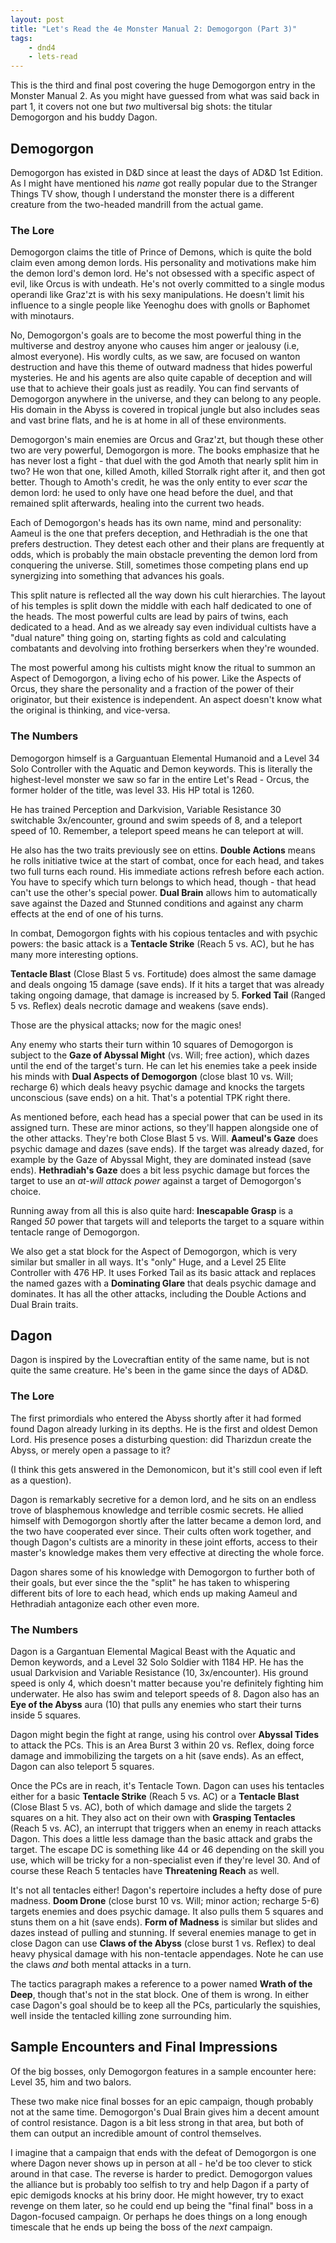 ```yaml
---
layout: post
title: "Let's Read the 4e Monster Manual 2: Demogorgon (Part 3)"
tags:
    - dnd4
    - lets-read
---
```


This is the third and final post covering the huge Demogorgon entry in the
Monster Manual 2. As you might have guessed from what was said back in part 1,
it covers not one but _two_ multiversal big shots: the titular Demogorgon and
his buddy Dagon.

## Demogorgon

Demogorgon has existed in D&D since at least the days of AD&D 1st Edition. As I
might have mentioned his _name_ got really popular due to the Stranger Things TV
show, though I understand the monster there is a different creature from the
two-headed mandrill from the actual game.

### The Lore

Demogorgon claims the title of Prince of Demons, which is quite the bold claim
even among demon lords. His personality and motivations make him the demon
lord's demon lord. He's not obsessed with a specific aspect of evil, like Orcus
is with undeath. He's not overly committed to a single modus operandi like
Graz'zt is with his sexy manipulations. He doesn't limit his influence to a
single people like Yeenoghu does with gnolls or Baphomet with minotaurs.

No, Demogorgon's goals are to become the most powerful thing in the multiverse
and destroy anyone who causes him anger or jealousy (i.e, almost everyone). His
wordly cults, as we saw, are focused on wanton destruction and have this theme
of outward madness that hides powerful mysteries. He and his agents are also
quite capable of deception and will use that to achieve their goals just as
readily. You can find servants of Demogorgon anywhere in the universe, and they
can belong to any people. His domain in the Abyss is covered in tropical jungle
but also includes seas and vast brine flats, and he is at home in all of these
environments.

Demogorgon's main enemies are Orcus and Graz'zt, but though these other two are
very powerful, Demogorgon is more. The books emphasize that he has never lost a
fight - that duel with the god Amoth that nearly split him in two? He won that
one, killed Amoth, killed Storralk right after it, and then got better. Though
to Amoth's credit, he was the only entity to ever _scar_ the demon lord: he used
to only have one head before the duel, and that remained split afterwards,
healing into the current two heads.

Each of Demogorgon's heads has its own name, mind and personality: Aameul is the
one that prefers deception, and Hethradiah is the one that prefers
destruction. They detest each other and their plans are frequently at odds,
which is probably the main obstacle preventing the demon lord from conquering
the universe. Still, sometimes those competing plans end up synergizing into
something that advances his goals.

This split nature is reflected all the way down his cult hierarchies. The layout
of his temples is split down the middle with each half dedicated to one of the
heads. The most powerful cults are lead by pairs of twins, each dedicated to a
head. And as we already say even individual cultists have a "dual nature" thing
going on, starting fights as cold and calculating combatants and devolving into
frothing berserkers when they're wounded.

The most powerful among his cultists might know the ritual to summon an Aspect
of Demogorgon, a living echo of his power. Like the Aspects of Orcus, they share
the personality and a fraction of the power of their originator, but their
existence is independent. An aspect doesn't know what the original is thinking,
and vice-versa.

### The Numbers

Demogorgon himself is a Garguantuan Elemental Humanoid and a Level 34 Solo
Controller with the Aquatic and Demon keywords. This is literally
the highest-level monster we saw so far in the entire Let's Read - Orcus, the
former holder of the title, was level 33. His HP total is 1260.

He has trained Perception and Darkvision, Variable Resistance 30 switchable
3x/encounter, ground and swim speeds of 8, and a teleport speed of 10. Remember,
a teleport speed means he can teleport at will.

He also has the two traits previously see on ettins. **Double Actions** means he
rolls initiative twice at the start of combat, once for each head, and takes two
full turns each round. His immediate actions refresh before each action. You
have to specify which turn belongs to which head, though - that head can't use
the other's special power. **Dual Brain** allows him to automatically save
against the Dazed and Stunned conditions and against any charm effects at the
end of one of his turns.

In combat, Demogorgon fights with his copious tentacles and with psychic powers:
the basic attack is a **Tentacle Strike** (Reach 5 vs. AC), but he has many more
interesting options.

**Tentacle Blast** (Close Blast 5 vs. Fortitude) does almost the same damage and
deals ongoing 15 damage (save ends). If it hits a target that was already taking
ongoing damage, that damage is increased by 5. **Forked Tail** (Ranged 5
vs. Reflex) deals necrotic damage and weakens (save ends).

Those are the physical attacks; now for the magic ones!

Any enemy who starts their turn within 10 squares of Demogorgon is subject to
the **Gaze of Abyssal Might** (vs. Will; free action), which dazes until the end
of the target's turn. He can let his enemies take a peek inside his minds with
**Dual Aspects of Demogorgon** (close blast 10 vs. Will; recharge 6) which deals
heavy psychic damage and knocks the targets unconscious (save ends) on a
hit. That's a potential TPK right there.

As mentioned before, each head has a special power that can be used in its
assigned turn. These are minor actions, so they'll happen alongside one of the
other attacks. They're both Close Blast 5 vs. Will. **Aameul's Gaze** does
psychic damage and dazes (save ends). If the target was already dazed, for
example by the Gaze of Abyssal Might, they are dominated instead (save
ends). **Hethradiah's Gaze** does a bit less psychic damage but forces the
target to use an _at-will attack power_ against a target of Demogorgon's choice.

Running away from all this is also quite hard: **Inescapable Grasp** is a Ranged
_50_ power that targets will and teleports the target to a square within
tentacle range of Demogorgon.

We also get a stat block for the Aspect of Demogorgon, which is very similar but
smaller in all ways. It's "only" Huge, and a Level 25 Elite Controller with 476
HP. It uses Forked Tail as its basic attack and replaces the named gazes with a
**Dominating Glare** that deals psychic damage and dominates. It has all the
other attacks, including the Double Actions and Dual Brain traits.

## Dagon

Dagon is inspired by the Lovecraftian entity of the same name, but is not quite
the same creature. He's been in the game since the days of AD&D.

### The Lore

The first primordials who entered the Abyss shortly after it had formed found
Dagon already lurking in its depths. He is the first and oldest Demon Lord. His
presence poses a disturbing question: did Tharizdun create the Abyss, or merely
open a passage to it?

(I think this gets answered in the Demonomicon, but it's still cool even if left
as a question).

Dagon is remarkably secretive for a demon lord, and he sits on an endless trove
of blasphemous knowledge and terrible cosmic secrets. He allied himself with
Demogorgon shortly after the latter became a demon lord, and the two have
cooperated ever since. Their cults often work together, and though Dagon's
cultists are a minority in these joint efforts, access to their master's
knowledge makes them very effective at directing the whole force.

Dagon shares some of his knowledge with Demogorgon to further both of their
goals, but ever since the the "split" he has taken to whispering different bits
of lore to each head, which ends up making Aameul and Hethradiah antagonize each
other even more.

### The Numbers

Dagon is a Gargantuan Elemental Magical Beast with the Aquatic and Demon
keywords, and a Level 32 Solo Soldier with 1184 HP. He has the usual Darkvision
and Variable Resistance (10, 3x/encounter). His ground speed is only 4, which
doesn't matter because you're definitely fighting him underwater. He also has
swim and teleport speeds of 8. Dagon also has an **Eye of the Abyss** aura (10)
that pulls any enemies who start their turns inside 5 squares.

Dagon might begin the fight at range, using his control over **Abyssal Tides**
to attack the PCs. This is an Area Burst 3 within 20 vs. Reflex, doing force
damage and immobilizing the targets on a hit (save ends). As an effect, Dagon
can also teleport 5 squares.

Once the PCs are in reach, it's Tentacle Town. Dagon can uses his tentacles
either for a basic **Tentacle Strike** (Reach 5 vs. AC) or a **Tentacle Blast**
(Close Blast 5 vs. AC), both of which damage and slide the targets 2 squares on
a hit. They also act on their own with **Grasping Tentacles** (Reach 5 vs. AC),
an interrupt that triggers when an enemy in reach attacks Dagon. This does a
little less damage than the basic attack and grabs the target. The escape DC is
something like 44 or 46 depending on the skill you use, which will be tricky for
a non-specialist even if they're level 30. And of course these Reach 5 tentacles
have **Threatening Reach** as well.

It's not all tentacles either! Dagon's repertoire includes a hefty dose of pure
madness. **Doom Drone** (close burst 10 vs. Will; minor action; recharge 5-6)
targets enemies and does psychic damage. It also pulls them 5 squares and stuns
them on a hit (save ends). **Form of Madness** is similar but slides and dazes
instead of pulling and stunning. If several enemies manage to get in close
Dagon can use **Claws of the Abyss** (close burst 1 vs. Reflex) to deal heavy
physical damage with his non-tentacle appendages. Note he can use the claws
_and_ both mental attacks in a turn.

The tactics paragraph makes a reference to a power named **Wrath of the Deep**,
though that's not in the stat block. One of them is wrong. In either case
Dagon's goal should be to keep all the PCs, particularly the squishies, well
inside the tentacled killing zone surrounding him.

## Sample Encounters and Final Impressions

Of the big bosses, only Demogorgon features in a sample encounter here: Level
35, him and two balors.

These two make nice final bosses for an epic campaign, though probably not at
the same time. Demogorgon's Dual Brain gives him a decent amount of control
resistance. Dagon is a bit less strong in that area, but both of them can output
an incredible amount of control themselves.

I imagine that a campaign that ends with the defeat of Demogorgon is one where
Dagon never shows up in person at all - he'd be too clever to stick around in
that case. The reverse is harder to predict. Demogorgon values the alliance but
is probably too selfish to try and help Dagon if a party of epic demigods knocks
at his briny door. He might however, try to exact revenge on them later, so he
could end up being the "final final" boss in a Dagon-focused campaign. Or
perhaps he does things on a long enough timescale that he ends up being the boss
of the _next_ campaign.
